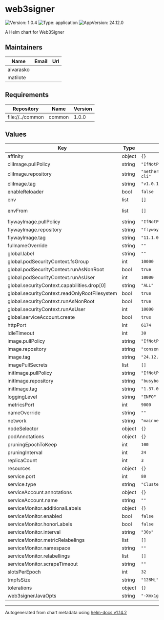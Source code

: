 
# web3signer

![Version: 1.0.4](https://img.shields.io/badge/Version-1.0.4-informational?style=flat-square) ![Type: application](https://img.shields.io/badge/Type-application-informational?style=flat-square) ![AppVersion: 24.12.0](https://img.shields.io/badge/AppVersion-24.12.0-informational?style=flat-square)

A Helm chart for Web3Signer

## Maintainers

| Name | Email | Url |
| ---- | ------ | --- |
| aivarasko |  |  |
| matilote |  |  |

## Requirements

| Repository | Name | Version |
|------------|------|---------|
| file://../common | common | 1.0.0 |

## Values

| Key | Type | Default | Description |
|-----|------|---------|-------------|
| affinity | object | `{}` |  |
| cliImage.pullPolicy | string | `"IfNotPresent"` |  |
| cliImage.repository | string | `"nethermindeth/keystores-cli"` |  |
| cliImage.tag | string | `"v1.0.11"` |  |
| enableReloader | bool | `false` |  |
| env | list | `[]` |  |
| envFrom | list | `[]` | envFrom configuration |
| flywayImage.pullPolicy | string | `"IfNotPresent"` |  |
| flywayImage.repository | string | `"flyway/flyway"` |  |
| flywayImage.tag | string | `"11.1.0"` |  |
| fullnameOverride | string | `""` |  |
| global.label | string | `""` |  |
| global.podSecurityContext.fsGroup | int | `10000` |  |
| global.podSecurityContext.runAsNonRoot | bool | `true` |  |
| global.podSecurityContext.runAsUser | int | `10000` |  |
| global.securityContext.capabilities.drop[0] | string | `"ALL"` |  |
| global.securityContext.readOnlyRootFilesystem | bool | `true` |  |
| global.securityContext.runAsNonRoot | bool | `true` |  |
| global.securityContext.runAsUser | int | `10000` |  |
| global.serviceAccount.create | bool | `true` |  |
| httpPort | int | `6174` |  |
| idleTimeout | int | `30` |  |
| image.pullPolicy | string | `"IfNotPresent"` |  |
| image.repository | string | `"consensys/web3signer"` |  |
| image.tag | string | `"24.12.0"` |  |
| imagePullSecrets | list | `[]` |  |
| initImage.pullPolicy | string | `"IfNotPresent"` |  |
| initImage.repository | string | `"busybox"` |  |
| initImage.tag | string | `"1.37.0"` |  |
| loggingLevel | string | `"INFO"` |  |
| metricsPort | int | `9000` |  |
| nameOverride | string | `""` |  |
| network | string | `"mainnet"` |  |
| nodeSelector | object | `{}` |  |
| podAnnotations | object | `{}` |  |
| pruningEpochToKeep | int | `100` |  |
| pruningInterval | int | `24` |  |
| replicaCount | int | `3` |  |
| resources | object | `{}` |  |
| service.port | int | `80` |  |
| service.type | string | `"ClusterIP"` |  |
| serviceAccount.annotations | object | `{}` |  |
| serviceAccount.name | string | `""` |  |
| serviceMonitor.additionalLabels | object | `{}` |  |
| serviceMonitor.enabled | bool | `false` |  |
| serviceMonitor.honorLabels | bool | `false` |  |
| serviceMonitor.interval | string | `"30s"` |  |
| serviceMonitor.metricRelabelings | list | `[]` |  |
| serviceMonitor.namespace | string | `""` |  |
| serviceMonitor.relabellings | list | `[]` |  |
| serviceMonitor.scrapeTimeout | string | `""` |  |
| slotsPerEpoch | int | `32` |  |
| tmpfsSize | string | `"128Mi"` |  |
| tolerations | object | `{}` |  |
| web3signerJavaOpts | string | `"-Xmx1g -Xms1g"` |  |

----------------------------------------------
Autogenerated from chart metadata using [helm-docs v1.14.2](https://github.com/norwoodj/helm-docs/releases/v1.14.2)
